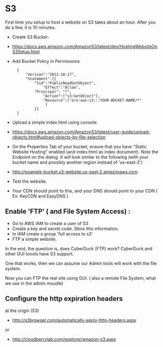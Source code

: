 # S3


First time you setup to host a website on S3 takes about an hour. After you do a few, it is
10 minutes.


- Create S3 Bucker:

- https://docs.aws.amazon.com/AmazonS3/latest/dev/HostingWebsiteOnS3Setup.html

- Add Bucket Policy in Permissions

		{
			"Version":"2012-10-17",
			"Statement":[{
				"Sid":"PublicReadGetObject",
					"Effect":"Allow",
				"Principal": "*",
					"Action":["s3:GetObject"],
					"Resource":["arn:aws:s3:::YOUR-BUCKET-NAME/*"
					 ]
				}]
		}

- Upload a simple index.html using console:
- https://docs.aws.amazon.com/AmazonS3/latest/user-guide/upload-objects.html#upload-objects-by-file-selection

- On the Properties Tab of your bucket, ensure that you have "Static Website Hosting" enabled (and index.html as index document). Note the Endpoint on the dialog. It will look similar to the following (with your bucket name and possibly another region instead of 'us-east-2')

- http://example-bucket.s3-website.us-east-2.amazonaws.com

- Test the website.

- Your CDN should point to this, and your DNS should point to your CDN ( Ex: KeyCDN and EasyDNS )


## Enable 'FTP' ( and File System Access) :
- Go to AWS IAM to create a user of S3
- Create a key and secret code. Store this information.
- In IAM create a group 'full access to s3'
- FTP a simple website.

In the end, the question is, does CyberDuck (FTP) work? CyberDuck and other GUI toools have S3 support.

One that works, then we can assume our Admin tools will work with the file system.

Now you can FTP the real site using GUI.
( also a remote File System, what we use in the admin moudle)

## Configure the http expiration headers
at the origin (S3)

- http://s3browser.com/automatically-apply-http-headers.aspx

or

- http://cloudberrylab.com/explorer/amazon-s3.aspx

